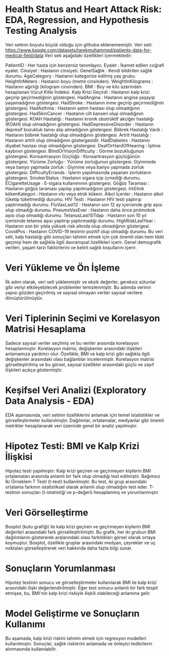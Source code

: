 # Health Status and Heart Attack Risk: EDA, Regression, and Hypothesis Testing Analysis

Veri setinin boyutu büyük olduğu için githuba eklenememiştir.
Veri seti: https://www.kaggle.com/datasets/tarekmuhammed/patients-data-for-medical-field/data
Veri seti aşağıdaki özellikleri içermektedir:

PatientID : Her hasta için benzersiz tanımlayıcı.
Eyalet : İkamet edilen coğrafi eyalet.
Cinsiyet : Hastanın cinsiyeti.
GenelSağlık : Kendi bildirilen sağlık durumu.
AgeCategory : Hastanın kategorize edilmiş yaş grubu.
HeightInMeters : Hastanın boyu (metre cinsinden).
WeightInKilograms : Hastanın ağırlığı (kilogram cinsinden).
BMI : Boy ve kilo üzerinden hesaplanan Vücut Kitle İndeksi.
Kalp Krizi Geçirdi : Hastanın kalp krizi geçirip geçirmediğinin göstergesi.
HadAngina : Hastanın angina yaşayıp yaşamadığının göstergesi.
HadStroke : Hastanın inme geçirip geçirmediğinin göstergesi.
HadAsthma : Hastanın astım hastası olup olmadığının göstergesi.
HadSkinCancer : Hastanın cilt kanseri olup olmadığının göstergesi.
KOAH Hastalığı : Hastanın kronik obstrüktif akciğer hastalığı (KOAH) olup olmadığının göstergesi.
HadDepressiveDisorder : Hastanın depresif bozukluk tanısı alıp almadığının göstergesi.
Böbrek Hastalığı Vardı : Hastanın böbrek hastalığı olup olmadığının göstergesi.
Artrit Hastalığı : Hastanın artrit olup olmadığının göstergesidir.
HadDiabetes : Hastanın diyabet hastası olup olmadığının göstergesi.
DeafOrHardOfHearing : İşitme kaybının göstergesi.
BlindOrVisionDifficulty : Görme bozukluğunun göstergesi.
Konsantrasyon Güçlüğü : Konsantrasyon güçlüğünün göstergesi.
Yürüme Zorluğu : Yürüme zorluğunun göstergesi.
Giyinmede veya banyo yapmada zorluk : Giyinme veya banyo yapmada zorluk göstergesi.
DifficultyErrands : İşlerin yapılmasında yaşanan zorlukların göstergesi.
SmokerStatus : Hastanın sigara içip içmediği durumu.
ECigaretteUsage : E-sigara kullanımının göstergesi.
Göğüs Taraması : Hastanın göğüs taraması yapılıp yapılmadığının göstergesi.
IrkEtnik kökenKategori : Hastanın ırkı veya etnik kökeni.
Alkol İçenler : Hastanın alkol tüketip tüketmediği durumu.
HIV Testi : Hastanın HIV testi yaptırıp yaptırmadığı durumu.
FluVaxLast12 : Hastanın son 12 ay içerisinde grip aşısı olup olmadığı durumu.
PneumoVaxEver : Hastanın daha önce pnömokok aşısı olup olmadığı durumu.
TetanusLast10Tdap : Hastanın son 10 yıl içerisinde tetanos aşısı yaptırıp yaptırmadığı durumu.
HighRiskLastYear : Hastanın son bir yılda yüksek risk altında olup olmadığının göstergesi.
CovidPos : Hastanın COVID-19 testinin pozitif olup olmadığı durumu.
Bu veri seti, kalp hastalığı gibi sonuçları tahmin etmek için çok önemli olan hem tıbbi geçmişi hem de sağlıkla ilgili davranışsal özellikleri içerir. Genel demografik verileri, yaşam tarzı faktörlerini ve belirli sağlık koşullarını içerir. 

# Veri Yükleme ve Ön İşleme
İlk adım olarak, veri seti yüklenmiştir ve eksik değerler, gereksiz sütunlar gibi veriyi etkileyebilecek problemler temizlenmiştir. Bu adımda verinin yapısı gözden geçirilmiş ve sayısal olmayan veriler sayısal verilere dönüştürülmüştür.

# Veri Tiplerinin Seçimi ve Korelasyon Matrisi Hesaplama
Sadece sayısal veriler seçilmiş ve bu veriler arasında korelasyon hesaplanmıştır. Korelasyon matrisi, değişkenler arasındaki ilişkileri anlamamıza yardımcı olur. Özellikle, BMI ve kalp krizi gibi sağlıkla ilgili değişkenler arasındaki olası bağlantılar incelenmiştir.
Korelasyon matrisi görselleştirilmiş ve bu görsel, sayısal özellikler arasındaki güçlü ve zayıf ilişkileri açıkça göstermiştir.

# Keşifsel Veri Analizi (Exploratory Data Analysis - EDA)
EDA aşamasında, veri setinin özelliklerini anlamak için temel istatistikler ve görselleştirmeler kullanılmıştır. Dağılımlar, ortalamalar, medyanlar gibi önemli metrikler hesaplanarak veri üzerinde genel bir analiz yapılmıştır.

# Hipotez Testi: BMI ve Kalp Krizi İlişkisi
Hipotez testi yapılmıştır: Kalp krizi geçiren ve geçirmeyen kişilerin BMI ortalamaları arasında anlamlı bir fark olup olmadığı test edilmiştir.
Bağımsız İki Örneklem T Testi (t-test) kullanılmıştır. Bu test, iki grup arasındaki ortalama farkının istatistiksel olarak anlamlı olup olmadığını test eder.
T-testinin sonuçları (t-istatistiği ve p-değeri) hesaplanmış ve yorumlanmıştır.

# Veri Görselleştirme
Boxplot (kutu grafiği) ile kalp krizi geçiren ve geçirmeyen kişilerin BMI değerleri arasındaki fark görselleştirilmiştir. Bu grafik, her iki grubun BMI dağılımlarını göstererek aralarındaki olası farklılıkları görsel olarak ortaya koymuştur.
Boxplot, özellikle gruplar arasındaki medyan, çeyrekler ve uç noktaları görselleştirerek veri hakkında daha fazla bilgi sunar.

# Sonuçların Yorumlanması
Hipotez testinin sonucu ve görselleştirmeler kullanılarak BMI ile kalp krizi arasındaki ilişki değerlendirilmiştir. Eğer test sonucu anlamlı bir fark tespit etmişse, bu, BMI'nin kalp krizi riskiyle ilişkili olabileceği anlamına gelir.

# Model Geliştirme ve Sonuçların Kullanımı
Bu aşamada, kalp krizi riskini tahmin etmek için regresyon modelleri kullanılmıştır. Sonuçlar, sağlık risklerini anlamada ve önleyici tedbirlerin alınmasında kullanılabilir.
